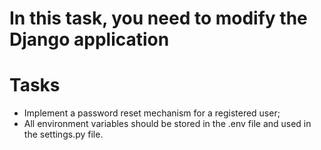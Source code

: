# In this task, you need to modify the Django application
# Tasks

- Implement a password reset mechanism for a registered user;
- All environment variables should be stored in the .env file and used in the settings.py file.
